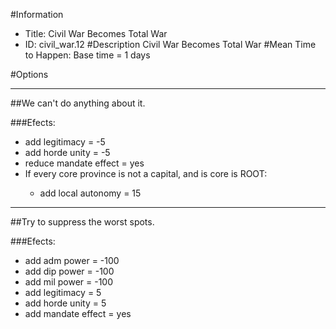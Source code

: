 #Information
 - Title: Civil War Becomes Total War
 - ID: civil_war.12
#Description
Civil War Becomes Total War
#Mean Time to Happen:
Base time = 1 days

#Options

___
##We can't do anything about it.

###Efects:<ul><li>add legitimacy = -5</li><li>add horde unity = -5</li><li>reduce mandate effect = yes</li><li>If every core province is not a capital, and  is core is ROOT:</li><ul><li>add local autonomy = 15</li></ul></ul>

___
##Try to suppress the worst spots.

###Efects:<ul><li>add adm power = -100</li><li>add dip power = -100</li><li>add mil power = -100</li><li>add legitimacy = 5</li><li>add horde unity = 5</li><li>add mandate effect = yes</li></ul>
